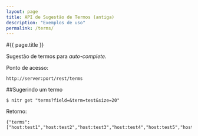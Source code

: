 ```yaml
---
layout: page
title: API de Sugestão de Termos (antiga)
description: "Exemplos de uso"
permalink: /terms/
---
```

#{{ page.title }}

Sugestão de termos para _auto-complete_.

Ponto de acesso:

    http://server:port/rest/terms

##Sugerindo um termo

    $ nitr get "terms?field=&term=test&size=20"

Retorno:

	{"terms":["host:test1","host:test2","host:test3","host:test4","host:test5","host:test6","host:test7","host:test8","text:test"]}



